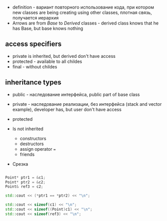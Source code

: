 - definition - вариант повторного использование кода, при котором new classes are being creating using other classes, плотная связь, получается иерархия
- Arrows are from *Base* to *Derived* classes - derived class knows that he has Base, but base knows nothing

##  access specifiers
- private is  inherited, but derived don't have access
- protected - available to all childes  
- final - without childes
## inheritance types
- public - наследование интерфейса, public part of base class
- private - наследование реализации, без интерфейса (stack and vector example), developer has, but user don't have access 
- protected 

- Is not inherited
	- constructors
	- destructors
	- assign operator `=`
	- friends

- Срезка
```C++

Point* ptr1 = &c1;
Point* ptr2 = &c2;
Point& ref3 = c2;

std::cout << (*ptr1 == *ptr2) << "\n";

std::cout << sizeof(c1) << "\n";
std::cout << sizeof((Point)c1) << "\n";
std::cout << sizeof(ref3) << "\n";
```